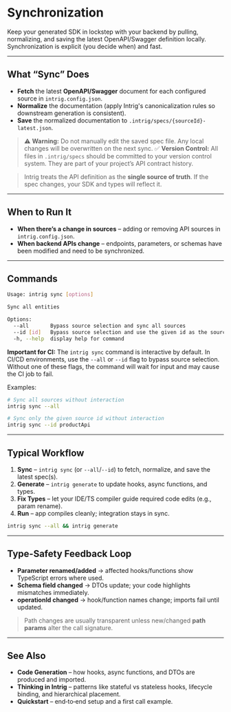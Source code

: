 # Synchronization

Keep your generated SDK in lockstep with your backend by pulling, normalizing, and saving the latest OpenAPI/Swagger definition locally. Synchronization is explicit (you decide when) and fast.

---

## What “Sync” Does

* **Fetch** the latest **OpenAPI/Swagger** document for each configured source in `intrig.config.json`.
* **Normalize** the documentation (apply Intrig's canonicalization rules so downstream generation is consistent).
* **Save** the normalized documentation to `.intrig/specs/{sourceId}-latest.json`.

> ⚠️ **Warning:** Do not manually edit the saved spec file. Any local changes will be overwritten on the next sync.
> ✅ **Version Control:** All files in `.intrig/specs` should be committed to your version control system. They are part of your project’s API contract history.

> Intrig treats the API definition as the **single source of truth**. If the spec changes, your SDK and types will reflect it.

---

## When to Run It

* **When there’s a change in sources** – adding or removing API sources in `intrig.config.json`.
* **When backend APIs change** – endpoints, parameters, or schemas have been modified and need to be synchronized.

---

## Commands

```bash
Usage: intrig sync [options]

Sync all entities

Options:
  --all       Bypass source selection and sync all sources
  --id [id]   Bypass source selection and use the given id as the source to sync
  -h, --help  display help for command
```

**Important for CI:** The `intrig sync` command is interactive by default. In CI/CD environments, use the `--all` or `--id` flag to bypass source selection. Without one of these flags, the command will wait for input and may cause the CI job to fail.

Examples:

```bash
# Sync all sources without interaction
intrig sync --all

# Sync only the given source id without interaction
intrig sync --id productApi
```

---

## Typical Workflow

1. **Sync** – `intrig sync` (or `--all`/`--id`) to fetch, normalize, and save the latest spec(s).
2. **Generate** – `intrig generate` to update hooks, async functions, and types.
3. **Fix Types** – let your IDE/TS compiler guide required code edits (e.g., param rename).
4. **Run** – app compiles cleanly; integration stays in sync.

```bash
intrig sync --all && intrig generate
```

---

## Type-Safety Feedback Loop

* **Parameter renamed/added** → affected hooks/functions show TypeScript errors where used.
* **Schema field changed** → DTOs update; your code highlights mismatches immediately.
* **operationId changed** → hook/function names change; imports fail until updated.

> Path changes are usually transparent unless new/changed **path params** alter the call signature.

---

## See Also

* **Code Generation** – how hooks, async functions, and DTOs are produced and imported.
* **Thinking in Intrig** – patterns like stateful vs stateless hooks, lifecycle binding, and hierarchical placement.
* **Quickstart** – end‑to‑end setup and a first call example.

